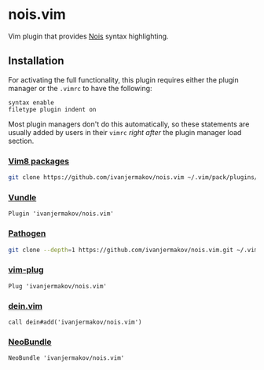 # nois.vim
Vim plugin that provides [Nois][nois] syntax highlighting.

## Installation

For activating the full functionality, this plugin requires either the plugin
manager or the `.vimrc` to have the following:

```vim
syntax enable
filetype plugin indent on
```

Most plugin managers don't do this automatically, so these statements are
usually added by users in their `vimrc` _right after_ the plugin manager load
section.

### [Vim8 packages][vim8]

```sh
git clone https://github.com/ivanjermakov/nois.vim ~/.vim/pack/plugins/start/nois.vim
```

### [Vundle][vundle]

```vim
Plugin 'ivanjermakov/nois.vim'
```

### [Pathogen][pathogen]

```sh
git clone --depth=1 https://github.com/ivanjermakov/nois.vim.git ~/.vim/bundle/nois.vim
```

### [vim-plug][vim-plug]

```vim
Plug 'ivanjermakov/nois.vim'
```

### [dein.vim][dein]

```vim
call dein#add('ivanjermakov/nois.vim')
```

### [NeoBundle][neobundle]

```vim
NeoBundle 'ivanjermakov/nois.vim'
```

[nois]: https://github.com/ivanjermakov/nois
[vim8]: http://vimhelp.appspot.com/repeat.txt.html#packages
[vundle]: https://github.com/gmarik/vundle
[pathogen]: https://github.com/tpope/vim-pathogen
[vim-plug]: https://github.com/junegunn/vim-plug
[dein]: https://github.com/Shougo/dein.vim
[neobundle]: https://github.com/Shougo/neobundle.vim
